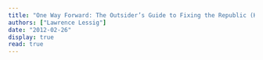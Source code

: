 ```yaml
---
title: "One Way Forward: The Outsider’s Guide to Fixing the Republic (Kindle Single)"
authors: ["Lawrence Lessig"]
date: "2012-02-26"
display: true
read: true
---
```


